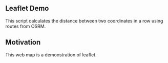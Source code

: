 ## Leaflet Demo
This script calculates the distance between two coordinates in a row using routes from OSRM.

## Motivation
This web map is a demonstration of leaflet.